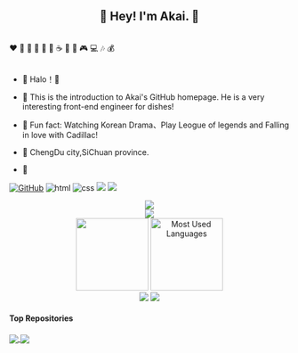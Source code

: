 <h2 align="center">👋 Hey! I'm Akai. 🤹</h2>
<br />
❤️ 🍦 🍓 🍉 🍋 🥛 ☕ 🍗 🍟 🎮 💻 🎶 💰
<br />
<br />

- 🔭 Halo！🌷

- 🌼 This is the introduction to Akai's GitHub homepage. He is a very interesting front-end engineer for dishes!

- 🍄 Fun fact: Watching Korean Drama、Play Leogue of legends and Falling in love with Cadillac!

- 🎢 ChengDu city,SiChuan province.

- 📓 <a href="https://salephine.asia"></a>
  
[![GitHub](https://img.shields.io/badge/GitHub-181717?style=flat-square&logo=github&logoColor=white)](https://github.com/akaibiu)
![html](https://img.shields.io/badge/-html-E34F26?style=flat-square&logo=html5&logoColor=white)
![css](https://img.shields.io/badge/-css-1572B6?style=flat-square&logo=css3)
![](https://img.shields.io/badge/JavaScript-red?style=flat-square&logo=javascript) 
![](https://img.shields.io/badge/Vue.js-black?style=flat-square&logo=vue.js)
<div align="center"> <a href="https://blog.ytadx.cn/"> <img src="https://readme-typing-svg.herokuapp.com/?lines=时间不在于你拥有多少,而在于你怎样使用;所有的伟大都来源于一个勇敢的开始;这个世界既不黑也不白，而是一道精致的黑;谎言不会伤人，真相才是快刀!&center=false&size=22"> </a> </div>
<div align="center"> <img src="https://github-readme-activity-graph.vercel.app/graph?username=akaibiu&theme=xcode" /> </div>
<div align="center"><img height="130px" src="https://github-readme-stats.vercel.app/api?username=akaibiu&show_icons=true&theme=tokyonight"> <img height="130px" src="https://github-readme-stats.vercel.app/api/top-langs?username=akaibiu&hide_title=true&layout=compact&theme=graywhite&hide_border=true&bg_color=45,fffc79,73fa79,75f0db" alt="Most Used Languages"></div>
<div align="center"> <img src="https://github-readme-streak-stats.herokuapp.com/?user=yang-tian-hub" /> <img src="https://github-readme-stats.vercel.app/api/top-langs/?username=yang-tian-hub" /> </div>

#### Top Repositories

<a href="https://github.com/akaibiu/ak-blog-github">
  <img align="center" src="https://github-readme-stats.vercel.app/api/pin/?username=akaibiu&repo=ak-blog-github&theme=buefy" />
</a>
<a href="https://github.com/akaibiu/akaibui.github.io">
  <img align="center" src="https://github-readme-stats.vercel.app/api/pin/?username=akaibiu&repo=akaibui.github.io&theme=buefy" />
</a>
